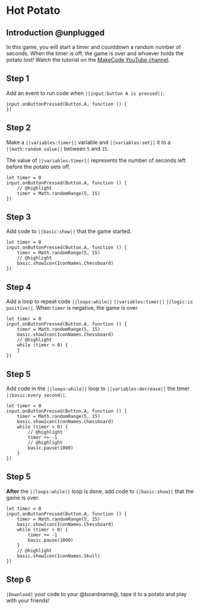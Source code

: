# Hot Potato

## Introduction @unplugged

In this game, you will start a timer and countdown a random number of seconds. When the timer is off, the game is over and whoever holds the potato lost!
Watch the tutorial on the [MakeCode YouTube channel](https://youtu.be/xLEy1B_gWKY).

## Step 1

Add an event to run code when ``||input:button A is pressed||``.

```blocks
input.onButtonPressed(Button.A, function () {
})
```

## Step 2

Make a ``||variables:timer||`` variable and ``||variables:set||`` it to 
a ``||math:random value||`` between ``5`` and ``15``.

The value of ``||variables:timer||`` represents the number of seconds left before the potato sets off.

```blocks
let timer = 0
input.onButtonPressed(Button.A, function () {
    // @highlight
    timer = Math.randomRange(5, 15)
})
```

## Step 3

Add code to ``||basic:show||`` that the game started.

```blocks
let timer = 0
input.onButtonPressed(Button.A, function () {
    timer = Math.randomRange(5, 15)
    // @highlight
    basic.showIcon(IconNames.Chessboard)
})
```

## Step 4

Add a loop to repeat code ``||loops:while||``  ``||variables:timer||`` ``||logic:is positive||``. When `timer` is negative, the game is over.


```blocks
let timer = 0
input.onButtonPressed(Button.A, function () {
    timer = Math.randomRange(5, 15)
    basic.showIcon(IconNames.Chessboard)
    // @highlight
    while (timer > 0) {
    }
})
```

## Step 5

Add code in the ``||loops:while||`` loop to ``||variables:decrease||`` the timer ``||basic:every second||``.

```blocks
let timer = 0
input.onButtonPressed(Button.A, function () {
    timer = Math.randomRange(5, 15)
    basic.showIcon(IconNames.Chessboard)
    while (timer > 0) {
        // @highlight
        timer += -1
        // @highlight
        basic.pause(1000)
    }
})
```

## Step 5

**After** the ``||loops:while||`` loop is done, add code to ``||basic:show||`` that the game is over.

```blocks
let timer = 0
input.onButtonPressed(Button.A, function () {
    timer = Math.randomRange(5, 15)
    basic.showIcon(IconNames.Chessboard)
    while (timer > 0) {
        timer += -1
        basic.pause(1000)
    }
    // @highlight
    basic.showIcon(IconNames.Skull)
})
```

## Step 6

`|Download|` your code to your @boardname@, tape it to a potato and play with your friends!